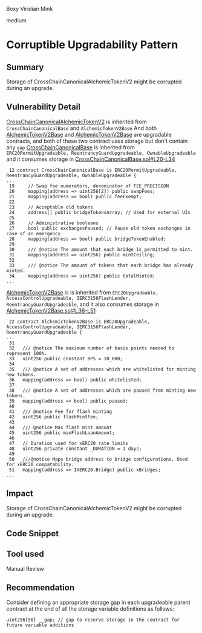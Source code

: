 Boxy Viridian Mink

medium

# Corruptible Upgradability Pattern

## Summary
Storage of CrossChainCanonicalAlchemicTokenV2 might be corrupted during an upgrade.

## Vulnerability Detail
[CrossChainCanonicalAlchemicTokenV2](https://github.com/sherlock-audit/2024-04-alchemix/blob/32e4902f77b05ea856cf52617c55c3450507281c/v2-foundry/src/CrossChainCanonicalAlchemicTokenV2.sol#L7-L27) is inherited from `CrossChainCanonicalBase` and `AlchemicTokenV2Base`
And both [AlchemicTokenV2Base](https://github.com/sherlock-audit/2024-04-alchemix/blob/32e4902f77b05ea856cf52617c55c3450507281c/v2-foundry/src/CrossChainCanonicalBase.sol#L12) and [AlchemicTokenV2Base](https://github.com/sherlock-audit/2024-04-alchemix/blob/32e4902f77b05ea856cf52617c55c3450507281c/v2-foundry/src/AlchemicTokenV2Base.sol#L22) are upgradable contracts, and both of those two contract uses storage but don't contain any `gap`
[CrossChainCanonicalBase](https://github.com/sherlock-audit/2024-04-alchemix/blob/32e4902f77b05ea856cf52617c55c3450507281c/v2-foundry/src/CrossChainCanonicalBase.sol#L12) is inherited from `ERC20PermitUpgradeable, ReentrancyGuardUpgradeable, OwnableUpgradeable` and it consumes storage in [CrossChainCanonicalBase.sol#L20-L34](https://github.com/sherlock-audit/2024-04-alchemix/blob/32e4902f77b05ea856cf52617c55c3450507281c/v2-foundry/src/CrossChainCanonicalBase.sol#L20-L34)
```solidity
 12 contract CrossChainCanonicalBase is ERC20PermitUpgradeable, ReentrancyGuardUpgradeable, OwnableUpgradeable {
...
 19     // Swap fee numerators, denominator of FEE_PRECISION
 20     mapping(address => uint256[2]) public swapFees;
 21     mapping(address => bool) public feeExempt;
 22 
 23     // Acceptable old tokens
 24     address[] public bridgeTokensArray; // Used for external UIs
 25 
 26     // Administrative booleans
 27     bool public exchangesPaused; // Pause old token exchanges in case of an emergency
 28     mapping(address => bool) public bridgeTokenEnabled;
 29 
 30     /// @notice The amount that each bridge is permitted to mint.
 31     mapping(address => uint256) public mintCeiling;
 32 
 33     /// @notice The amount of tokens that each bridge has already minted.
 34     mapping(address => uint256) public totalMinted;
...
```

[AlchemicTokenV2Base](https://github.com/sherlock-audit/2024-04-alchemix/blob/32e4902f77b05ea856cf52617c55c3450507281c/v2-foundry/src/AlchemicTokenV2Base.sol#L22) is  is inherited from `ERC20Upgradeable, AccessControlUpgradeable, IERC3156FlashLender, ReentrancyGuardUpgradeable`, and it also consumes storage in [AlchemicTokenV2Base.sol#L36-L51](https://github.com/sherlock-audit/2024-04-alchemix/blob/32e4902f77b05ea856cf52617c55c3450507281c/v2-foundry/src/AlchemicTokenV2Base.sol#L36-L51)
```solidity
 22 contract AlchemicTokenV2Base is ERC20Upgradeable, AccessControlUpgradeable, IERC3156FlashLender, ReentrancyGuardUpgradeable {
...
 31 
 32   /// @notice The maximum number of basis points needed to represent 100%.
 33   uint256 public constant BPS = 10_000;                                   
 34 
 35   /// @notice A set of addresses which are whitelisted for minting new tokens.
 36   mapping(address => bool) public whitelisted;
 37 
 38   /// @notice A set of addresses which are paused from minting new tokens.
 39   mapping(address => bool) public paused;       
 40 
 41   /// @notice Fee for flash minting
 42   uint256 public flashMintFee;
 43 
 44   /// @notice Max flash mint amount
 45   uint256 public maxFlashLoanAmount;
 46 
 47   // Duration used for xERC20 rate limits
 48   uint256 private constant _DURATION = 1 days;
 49 
 50   ///@notice Maps bridge address to bridge configurations. Used for xERC20 compatability.
 51   mapping(address => IXERC20.Bridge) public xBridges;
...
```
## Impact
Storage of CrossChainCanonicalAlchemicTokenV2 might be corrupted during an upgrade.

## Code Snippet

## Tool used

Manual Review

## Recommendation
Consider defining an appropriate storage gap in each upgradeable parent contract at the end of all the storage variable definitions as follows:
```solidity
uint256[50] __gap; // gap to reserve storage in the contract for future variable additions
```